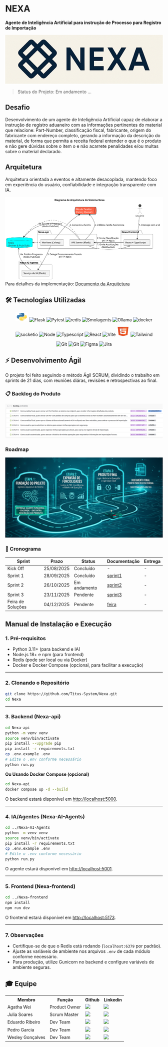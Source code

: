 # NEXA
**Agente de Inteligência Artificial para instrução de Processo para Registro de Importação**

![logo](docs/logo.png)


> Status do Projeto: Em andamento ... 
<!-- >
> Relatório de Testes: [PDF](docs/cliente/relatorio_avaliacoes.pdf) 📊
> 
> Video do Projeto:  [Youtube](https://youtu.be/) 📽️ -->


## Desafio
Desenvolvimento de um agente de Inteligência Artificial capaz de elaborar a instrução de registro aduaneiro com as informações pertinentes do material que relacione: Part-Number, classificação fiscal, fabricante, origem do fabricante com endereço completo, gerando a informação da descrição do material, de forma que permita a receita federal entender o que é o produto e não gere dúvidas sobre o item o e não acarrete penalidades e/ou multas sobre o material declarado.


## Arquitetura
Arquitetura orientada a eventos e altamente desacoplada, mantendo foco em experiência do usuário, confiabilidade e integração transparente com IA.  

![arquitetura](docs/arquitetura.svg)
Para detalhes da implementação: [Documento da Arquitetura](architecture.md)

## 🛠️ Tecnologias Utilizadas
<p align="center">
  <img alt="Python" height="30" width="40" src="https://raw.githubusercontent.com/devicons/devicon/master/icons/python/python-original.svg">
  <img alt="Flask" height="30" width="40" src="https://cdn.jsdelivr.net/gh/devicons/devicon@latest/icons/flask/flask-original.svg">
  <img alt="Pytest" height="30" width="40" src="https://cdn.jsdelivr.net/gh/devicons/devicon@latest/icons/pytest/pytest-original.svg" />
  <img alt="redis" height="30" width="40" src="https://cdn.jsdelivr.net/gh/devicons/devicon@latest/icons/redis/redis-original.svg" />
  <img alt="Smolagents" height="30" width="30" src="https://cdn-avatars.huggingface.co/v1/production/uploads/63d10d4e8eaa4831005e92b5/a3R8vs2eGE578q4LEpaHB.png">
  <img alt="Ollama" height="30" width="30" src="https://ollama.com/public/ollama.png">
  <img alt="docker" height="30" width="40" src="https://cdn.jsdelivr.net/gh/devicons/devicon@latest/icons/docker/docker-original.svg" />
  <!-- <img alt="PostgreSQL" height="30" width="40" src="https://cdn.jsdelivr.net/gh/devicons/devicon@latest/icons/postgresql/postgresql-original.svg"> -->
</p>

<p align="center">
  <img alt="socketio" height="30" width="40" src="https://cdn.jsdelivr.net/gh/devicons/devicon@latest/icons/socketio/socketio-original.svg" />
  <img alt="Node" height="30" width="40" src="https://cdn.jsdelivr.net/gh/devicons/devicon@latest/icons/nodejs/nodejs-original.svg">
  <img alt="Typescript" height="30" width="40" src="https://cdn.jsdelivr.net/gh/devicons/devicon@latest/icons/typescript/typescript-original.svg" />
  <img alt="React" height="30" width="40" src="https://cdn.jsdelivr.net/gh/devicons/devicon@latest/icons/react/react-original-wordmark.svg" />
  <img alt="Vite" height="30" width="40" src="https://cdn.jsdelivr.net/gh/devicons/devicon@latest/icons/vitejs/vitejs-original.svg" />
  <img alt="HTML" height="30" width="40" src="https://raw.githubusercontent.com/devicons/devicon/master/icons/html5/html5-original.svg">
  <img alt="Tailwind" height="30" width="40"src="https://cdn.jsdelivr.net/gh/devicons/devicon@latest/icons/tailwindcss/tailwindcss-original.svg">
</p>

<p align="center">
  <img alt="Git" height="30" width="40" src="https://cdn.jsdelivr.net/gh/devicons/devicon@latest/icons/git/git-original.svg">
  <img alt="Git" height="30" width="40" src="https://cdn.jsdelivr.net/gh/devicons/devicon@latest/icons/github/github-original.svg">
  <img alt="Figma" height="30" width="40" src="https://cdn.jsdelivr.net/gh/devicons/devicon/icons/figma/figma-original.svg">
  <img alt="Jira" height="30" width="40" src="https://cdn.jsdelivr.net/gh/devicons/devicon@latest/icons/jira/jira-original.svg">
</p>


## ⚡ Desenvolvimento Ágil
O projeto foi feito seguindo o método Ágil SCRUM, dividindo o trabalho em sprints de 21 dias, com reuniões diáras, revisões e retrospectivas ao final.


### 📋 Backlog do Produto
![Backlog do Produto](docs/backlog_produto.png)


### Roadmap
![roadmap](docs/roadmap.png)


### 📅 Cronograma
| Sprint            | Prazo      | Status       | Documentação           | Entrega |
| ----------------- | ---------- | ------------ | ---------------------- | ------- |
| Kick Off          | 25/08/2025 | Concluído    | -                      | -       |
| Sprint 1          | 28/09/2025 | Concluído    | [sprint1](sprint_1.md) | -       |
| Sprint 2          | 26/10/2025 | Em andamento | [sprint2](sprint_2.md) | -       |
| Sprint 3          | 23/11/2025 | Pendente     | [sprint3](sprint_3.md) | -       |
| Feira de Soluções | 04/12/2025 | Pendente     | [feira](feira_sol.md)  | -       |


## Manual de Instalação e Execução

### 1. Pré-requisitos

- Python 3.11+ (para backend e IA)
- Node.js 18+ e npm (para frontend)
- Redis (pode ser local ou via Docker)
- Docker e Docker Compose (opcional, para facilitar a execução)

---

### 2. Clonando o Repositório

```bash
git clone https://github.com/Titus-System/Nexa.git
cd Nexa
```

---

### 3. Backend (Nexa-api)

```bash
cd Nexa-api
python -m venv venv
source venv/bin/activate
pip install --upgrade pip
pip install -r requirements.txt
cp .env.example .env
# Edite o .env conforme necessário
python run.py
```
**Ou Usando Docker Compose (opcional)**

```bash
cd Nexa-api
docker compose up -d --build
```


O backend estará disponível em [http://localhost:5000](http://localhost:5000).

---

### 4. IA/Agentes (Nexa-AI-Agents)

```bash
cd ../Nexa-AI-Agents
python -m venv venv
source venv/bin/activate
pip install -r requirements.txt
cp .env.example .env
# Edite o .env conforme necessário
python run.py
```
O agente estará disponível em [http://localhost:5001](http://localhost:5000).

---

### 5. Frontend (Nexa-frontend)

```bash
cd ../Nexa-frontend
npm install
npm run dev
```
O frontend estará disponível em [http://localhost:5173](http://localhost:5173).

---

### 7. Observações

- Certifique-se de que o Redis está rodando (`localhost:6379` por padrão).
- Ajuste as variáveis de ambiente nos arquivos `.env` de cada módulo conforme necessário.
- Para produção, utilize Gunicorn no backend e configure variáveis de ambiente seguras.



## 🎓 Equipe <a id="equipe"></a>

<div>
  <table>
    <tr>
      <th>Membro</th>
      <th>Função</th>
      <th>Github</th>
      <th>Linkedin</th>
    </tr>
    <tr>
      <td>Agatha Wei</td>
      <td>Product Owner</td>
      <td>
        <a href="https://github.com/Agathawei070">
            <img src="https://img.shields.io/badge/GitHub-100000?style=for-the-badge&logo=github&logoColor=white">
        </a>
      </td>
      <td>
        <a href="https://www.linkedin.com/in/">
            <img src="https://img.shields.io/badge/LinkedIn-0077B5?style=for-the-badge&logo=linkedin&logoColor=white">
        </a>
      </td>
    </tr>
    <tr>
      <td>Julia Soares</td>
      <td>Scrum Master</td>
      <td>
        <a href="https://github.com/juliasoares17">
          <img src="https://img.shields.io/badge/GitHub-100000?style=for-the-badge&logo=github&logoColor=white">
        </a>
      </td>
      <td>
        <a href="www.linkedin.com/in/julia-soares-pereira-9ab79830b">
            <img src="https://img.shields.io/badge/LinkedIn-0077B5?style=for-the-badge&logo=linkedin&logoColor=white">
        </a>
      </td>
    </tr>
    <tr>
      <td>Eduardo Ribeiro</td>
      <td>Dev Team</td>
      <td>
        <a href="https://github.com/eduardo-Rib">
          <img src="https://img.shields.io/badge/GitHub-100000?style=for-the-badge&logo=github&logoColor=white">
        </a>
      </td>
      <td>
        <a href="https://www.linkedin.com/in/eduardo-ribeiro-4b78002b2">
            <img src="https://img.shields.io/badge/LinkedIn-0077B5?style=for-the-badge&logo=linkedin&logoColor=white">
        </a>
      </td>
    </tr>
    <tr>
      <td>Pedro Garcia</td>
      <td>Dev Team</td>
      <td>
        <a href="https://github.com/pedro-fs-garcia">
          <img src="https://img.shields.io/badge/GitHub-100000?style=for-the-badge&logo=github&logoColor=white">
        </a>
      </td>
      <td>
        <a href="https://www.linkedin.com/in/pedro-fs-garcia">
            <img src="https://img.shields.io/badge/LinkedIn-0077B5?style=for-the-badge&logo=linkedin&logoColor=white">
        </a>
      </td>
    </tr>
    <tr>
      <td>Wesley Gonçalves</td>
      <td>Dev Team</td>
      <td>
        <a href="https://github.com/WesleyGoncalves">
          <img src="https://img.shields.io/badge/GitHub-100000?style=for-the-badge&logo=github&logoColor=white">
        </a>
      </td>
      <td>
        <a href="https://www.linkedin.com/in/wesley-d-goncalves/">
            <img src="https://img.shields.io/badge/LinkedIn-0077B5?style=for-the-badge&logo=linkedin&logoColor=white">
        </a>
      </td>
    </tr>
  </table>
</div>